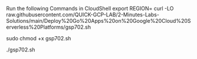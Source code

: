 Run the following Commands in CloudShell
export REGION=
curl -LO raw.githubusercontent.com/QUICK-GCP-LAB/2-Minutes-Labs-Solutions/main/Deploy%20Go%20Apps%20on%20Google%20Cloud%20Serverless%20Platforms/gsp702.sh

sudo chmod +x gsp702.sh

./gsp702.sh